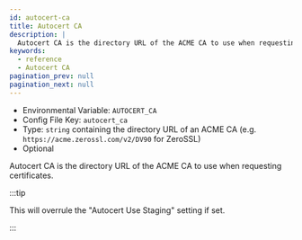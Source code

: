 ```yaml
---
id: autocert-ca
title: Autocert CA
description: |
  Autocert CA is the directory URL of the ACME CA to use when requesting certificates.
keywords:
  - reference
  - Autocert CA
pagination_prev: null
pagination_next: null
---
```


- Environmental Variable: `AUTOCERT_CA`
- Config File Key: `autocert_ca`
- Type: `string` containing the directory URL of an ACME CA (e.g. `https://acme.zerossl.com/v2/DV90` for ZeroSSL)
- Optional

Autocert CA is the directory URL of the ACME CA to use when requesting certificates.

:::tip



This will overrule the "Autocert Use Staging" setting if set.

:::
